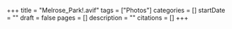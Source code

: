+++
title = "Melrose_Park!.avif"
tags = ["Photos"]
categories = []
startDate = ""
draft = false
pages = []
description = ""
citations = []
+++
